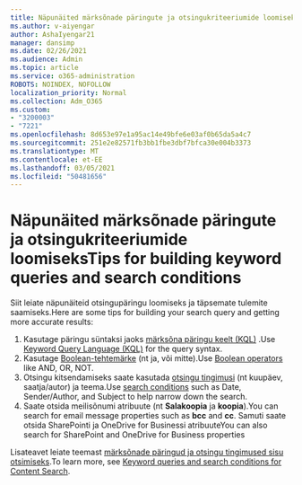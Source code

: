 ```yaml
---
title: Näpunäited märksõnade päringute ja otsingukriteeriumide loomiseks
ms.author: v-aiyengar
author: AshaIyengar21
manager: dansimp
ms.date: 02/26/2021
ms.audience: Admin
ms.topic: article
ms.service: o365-administration
ROBOTS: NOINDEX, NOFOLLOW
localization_priority: Normal
ms.collection: Adm_O365
ms.custom:
- "3200003"
- "7221"
ms.openlocfilehash: 8d653e97e1a95ac14e49bfe6e03af0b65da5a4c7
ms.sourcegitcommit: 251e2e82571fb3bb1fbe3dbf7bfca30e004b3373
ms.translationtype: MT
ms.contentlocale: et-EE
ms.lasthandoff: 03/05/2021
ms.locfileid: "50481656"
---
```

# <a name="tips-for-building-keyword-queries-and-search-conditions"></a><span data-ttu-id="c10f5-102">Näpunäited märksõnade päringute ja otsingukriteeriumide loomiseks</span><span class="sxs-lookup"><span data-stu-id="c10f5-102">Tips for building keyword queries and search conditions</span></span>

<span data-ttu-id="c10f5-103">Siit leiate näpunäiteid otsingupäringu loomiseks ja täpsemate tulemite saamiseks.</span><span class="sxs-lookup"><span data-stu-id="c10f5-103">Here are some tips for building your search query and getting more accurate results:</span></span>

1. <span data-ttu-id="c10f5-104">Kasutage päringu süntaksi jaoks [märksõna päringu keelt (KQL)](https://go.microsoft.com/fwlink/?linkid=2101591) .</span><span class="sxs-lookup"><span data-stu-id="c10f5-104">Use [Keyword Query Language (KQL)](https://go.microsoft.com/fwlink/?linkid=2101591) for the query syntax.</span></span>
1. <span data-ttu-id="c10f5-105">Kasutage [Boolean-tehtemärke](https://go.microsoft.com/fwlink/?linkid=2101592) (nt ja, või mitte).</span><span class="sxs-lookup"><span data-stu-id="c10f5-105">Use [Boolean operators](https://go.microsoft.com/fwlink/?linkid=2101592) like AND, OR, NOT.</span></span>
1. <span data-ttu-id="c10f5-106">Otsingu kitsendamiseks saate kasutada [otsingu tingimusi](https://go.microsoft.com/fwlink/?linkid=2102410) (nt kuupäev, saatja/autor) ja teema.</span><span class="sxs-lookup"><span data-stu-id="c10f5-106">Use [search conditions](https://go.microsoft.com/fwlink/?linkid=2102410) such as Date, Sender/Author, and Subject to help narrow down the search.</span></span>
1. <span data-ttu-id="c10f5-107">Saate otsida meilisõnumi atribuute (nt **Salakoopia** ja **koopia**).</span><span class="sxs-lookup"><span data-stu-id="c10f5-107">You can search for email message properties such as **bcc** and **cc**.</span></span> <span data-ttu-id="c10f5-108">Samuti saate otsida SharePointi ja OneDrive for Businessi atribuute</span><span class="sxs-lookup"><span data-stu-id="c10f5-108">You can also search for SharePoint and OneDrive for Business properties</span></span>

<span data-ttu-id="c10f5-109">Lisateavet leiate teemast [märksõnade päringud ja otsingu tingimused sisu otsimiseks](https://go.microsoft.com/fwlink/?linkid=2102411).</span><span class="sxs-lookup"><span data-stu-id="c10f5-109">To learn more, see [Keyword queries and search conditions for Content Search](https://go.microsoft.com/fwlink/?linkid=2102411).</span></span>
